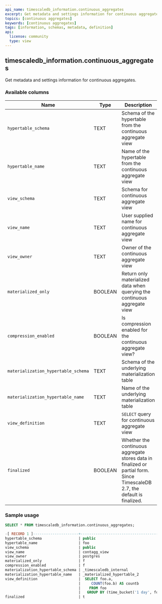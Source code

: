 ```yaml
---
api_name: timescaledb_information.continuous_aggregates
excerpt: Get metadata and settings information for continuous aggregates
topics: [continuous aggregates]
keywords: [continuous aggregates]
tags: [information, schemas, metadata, definition]
api:
  license: community
  type: view
---
```


## timescaledb_information.continuous_aggregates

Get metadata and settings information for continuous aggregates.

### Available columns

|Name|Type|Description|
|---|---|---|
|`hypertable_schema` | TEXT | Schema of the hypertable from the continuous aggregate view|
|`hypertable_name` | TEXT | Name of the hypertable from the continuous aggregate view|
|`view_schema` | TEXT | Schema for continuous aggregate view |
|`view_name` | TEXT | User supplied name for continuous aggregate view |
|`view_owner` | TEXT | Owner of the continuous aggregate view|
|`materialized_only` | BOOLEAN | Return only materialized data when querying the continuous aggregate view|
|`compression_enabled` | BOOLEAN | Is compression enabled for the continuous aggregate view?|
|`materialization_hypertable_schema` | TEXT | Schema of the underlying materialization table|
|`materialization_hypertable_name` | TEXT | Name of the underlying materialization table|
|`view_definition` | TEXT | `SELECT` query for continuous aggregate view|
|`finalized`| BOOLEAN | Whether the continuous aggregate stores data in finalized or partial form. Since TimescaleDB 2.7, the default is finalized. |

### Sample usage

```sql
SELECT * FROM timescaledb_information.continuous_aggregates;

-[ RECORD 1 ]---------------------+-------------------------------------------------
hypertable_schema                 | public
hypertable_name                   | foo
view_schema                       | public 
view_name                         | contagg_view
view_owner                        | postgres
materialized_only                 | f
compression_enabled               | f
materialization_hypertable_schema | _timescaledb_internal
materialization_hypertable_name   | _materialized_hypertable_2
view_definition                   |  SELECT foo.a,                                  +
                                  |     COUNT(foo.b) AS countb                      +
                                  |    FROM foo                                     +
                                  |   GROUP BY (time_bucket('1 day', foo.a)), foo.a;
finalized                         | t

```
